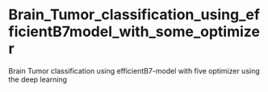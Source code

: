 # Brain_Tumor_classification_using_efficientB7model_with_some_optimizer
Brain Tumor classification using efficientB7-model with five optimizer using the deep learning 
